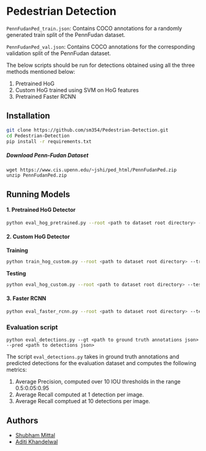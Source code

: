 # Pedestrian Detection

`PennFudanPed_train.json`:  Contains COCO annotations for a randomly generated train split of the PennFudan dataset. 

`PennFudanPed_val.json`:  Contains COCO annotations for the corresponding validation split of the PennFudan dataset. 

The below scripts should be run for detections obtained using all the three methods mentioned below:

1. Pretrained HoG
2. Custom HoG trained using SVM on HoG features
3. Pretrained Faster RCNN 

## Installation
```bash
git clone https://github.com/sm354/Pedestrian-Detection.git
cd Pedestrian-Detection
pip install -r requirements.txt
```

##### Download Penn-Fudan Dataset

```
wget https://www.cis.upenn.edu/~jshi/ped_html/PennFudanPed.zip
unzip PennFudanPed.zip
```

## Running Models

#### 1. Pretrained HoG Detector

```bash
python eval_hog_pretrained.py --root <path to dataset root directory> --test <path to test json> --out <path to output json>
```

#### 2. Custom HoG Detector

**Training**

```bash
python train_hog_custom.py --root <path to dataset root directory> --train <path to train json> --model <path to save trained SVM model>
```

**Testing**

```bash
python eval_hog_custom.py --root <path to dataset root directory> --test <path to test json> --out <path to output json> --model <path to trained SVM model>
```

#### 3. Faster RCNN

```bash
python eval_faster_rcnn.py --root <path to dataset root directory> --test <path to test json> --out <path to output json>
```

### Evaluation script

    python eval_detections.py --gt <path to ground truth annotations json> --pred <path to detections json>

The script `eval_detections.py` takes in ground truth annotations and predicted detections for the evaluation dataset and computes the following metrics:

1. Average Precision, computed over 10 IOU thresholds in the range 0.5:0.05:0.95
2. Average Recall computed at 1 detection per image.
3. Average Recall comptued at 10 detections per image.

## Authors

- [Shubham Mittal](https://www.linkedin.com/in/shubham-mittal-6a8644165/)
- [Aditi Khandelwal](https://www.linkedin.com/in/aditi-khandelwal-991b1b19b/)

